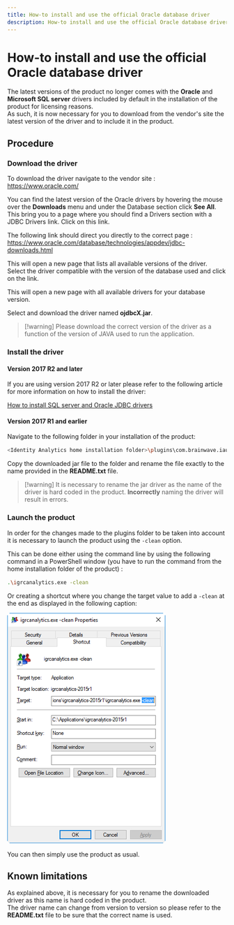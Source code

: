 ```yaml
---
title: How-to install and use the official Oracle database driver
description: How-to install and use the official Oracle database driver
---
```


# How-to install and use the official Oracle database driver  

The latest versions of the product no longer comes with the **Oracle** and **Microsoft SQL server** drivers included by default in the installation of the product for licensing reasons.  
As such, it is now necessary for you to download from the vendor's site the latest version of the driver and to include it in the product.  

## Procedure

### Download the driver

To download the driver navigate to the vendor site : https://www.oracle.com/  

You can find the latest version of the Oracle drivers by hovering the mouse over the **Downloads** menu and under the Database section click **See All**. This bring you to a page where you should find a Drivers section with a JDBC Drivers link. Click on this link.  

The following link should direct you directly to the correct page : https://www.oracle.com/database/technologies/appdev/jdbc-downloads.html  

This will open a new page that lists all available versions of the driver. Select the driver compatible with the version of the database used and click on the link.  

This will open a new page with all available drivers for your database version.  

Select and download the driver named **ojdbcX.jar**.  

> [!warning] Please download the correct version of the driver as a function of the version of JAVA used to run the application.  

### Install the driver

#### Version 2017 R2 and later

If you are using version 2017 R2 or later please refer to the following article for more information on how to install the driver:  

[How to install SQL server and Oracle JDBC drivers](../install-sql-server-oracle-jdbc-drivers)

#### Version 2017 R1 and earlier

Navigate to the following folder in your installation of the product:  

```sh
<Identity Analytics home installation folder>\plugins\com.brainwave.iaudit.database.drivers_1.0.0\drivers
```

Copy the downloaded jar file to the folder and rename the file exactly to the name provided in the **README.txt** file.  

> [!warning] It is necessary to rename the jar driver as the name of the driver is hard coded in the product. **Incorrectly** naming the driver will result in errors.

### Launch the product

In order for the changes made to the plugins folder to be taken into account it is necessary to launch the product using the `-clean` option.  

This can be done either using the command line by using the following command in a PowerShell window (you have to run the command from the home installation folder of the product) :  

```sh
.\igrcanalytics.exe -clean
```

Or creating a shortcut where you change the target value to add a `-clean` at the end as displayed in the following caption:  

![Clean Short Cut](./images/cleanShortcut.png "Clean Short Cut")

You can then simply use the product as usual.

## Known limitations

As explained above, it is necessary for you to rename the downloaded driver as this name is hard coded in the product.  
The driver name can change from version to version so please refer to the **README.txt** file to be sure that the correct name is used.  
